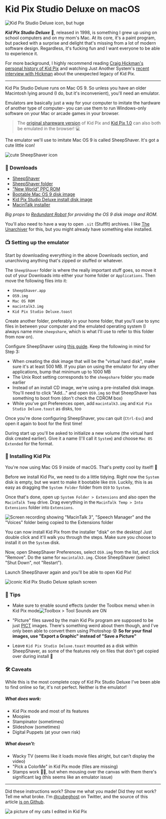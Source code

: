 
# Kid Pix Studio Deluxe on macOS

![Kid Pix Studio Deluxe icon, but huge](icon.png)

_**Kid Pix Studio Deluxe**_ 🎨, released in 1998, is something I grew up using on school computers and on my mom's Mac. At its core, it's a paint program, but packed with a surprise and delight that's missing from a lot of modern software design. Regardless, it's fucking fun and I want everyone to be able to experience it. 

For more background, I highly recommend reading [Craig Hickman's personal history of Kid Pix](http://red-green-blue.com/kid-pix-the-early-years/) and watching Just Another System's [recent interview with Hickman](https://www.youtube.com/watch?v=csalhuSixQU) about the unexpected legacy of Kid Pix.

---

Kid Pix Studio Deluxe runs on Mac OS 9. So unless you have an older Macintosh lying around (I do, but it's inconvenient), you'll need an emulator. 

Emulators are basically just a way for your computer to imitate the hardware of another type of computer– you can use them to run Windows-only software on your Mac or arcade games in your browser. 

> The [original shareware version](https://jamesfriend.com.au/pce-js/) of Kid Pix and [Kid Pix 1.0](https://archive.org/details/KID_PIX_DOS) can also both be emulated in the browser! 💻

The emulator we'll use to imitate Mac OS 9 is called SheepShaver. It's got a cute little icon! 

![cute SheepShaver icon](sheepshaver_icon.png)

### 💾 Downloads
- [SheepShaver](http://ronaldpr.home.xs4all.nl/sheepshaverforum/SheepShaver_2.5_20190504.zip)
- [SheepShaver folder](http://ronaldpr.home.xs4all.nl/sheepshaverforum/SheepShaver_folder.zip)
- ["New World" PPC ROM](http://www.redundantrobot.com/sheepshaver_files/roms/newworld86.rom.zip)
- [Bootable Mac OS 9 disk image](http://www.redundantrobot.com/sheepshaver_files/disk_images/OS9.img)
- [Kid Pix Studio Deluxe install disk image](https://www.myabandonware.com/media/files/games/k/kid-pix-studio-deluxe_mac_03tz.zip)
- [MacinTalk installer](https://www.macintoshrepository.org/2590-macintalk#d4277)

*Big props to [Redundant Robot](http://www.redundantrobot.com/#/sheepshaver) for providing the OS 9 disk image and ROM.*

You'll also need to have a way to open `.sit` (StuffIt) archives. I like [The Unarchiver](https://theunarchiver.com/) for this, but you might already have something else installed.

### 📺 Setting up the emulator

Start by downloading everything in the above Downloads section, and unarchiving anything that's zipped or stuffed or whatever. 

The `SheepShaver` folder is where the really important stuff goes, so move it out of your Downloads into either your home folder or `Applications`. Then move the following files into it:

- `SheepShaver.app`
- `OS9.img`
- `Mac OS ROM`
- `macintalk3.img`
- `Kid Pix Studio Deluxe.toast`

Create another folder, preferably in your home folder, that you'll use to sync files in between your computer and the emulated operating system (I always name mine `sheepshare`, which is what I'll use to refer to this folder from now on).

Configure SheepShaver using [this guide](http://www.emaculation.com/doku.php/sheepshaver_mac_os_x_setup#configuring_sheepshaver). Keep the following in mind for Step 3:

- When creating the disk image that will be the "virtual hard disk", make sure it's at least 500 MB. If you plan on using the emulator for any other applications, bump that minimum up to 1000 MB
- The Unix Root setting corresponds to the `sheepshare` folder you made earlier
- Instead of an install CD image, we're using a pre-installed disk image. You'll need to click "Add..." and open `OS9.img` so that SheepShaver has something to boot from (don't check the CDROM box)
- While you've got Preferences open, add `macintalk3.img` and `Kid Pix Studio Deluxe.toast` as disks, too

Once you're done configuring SheepShaver, you can quit (`Ctrl-Esc`) and open it again to boot for the first time!

During start up you'll be asked to initialize a new volume (the virtual hard disk created earlier). Give it a name (I'll call it `System`) and choose `Mac OS Extended` for the format.

### 📀 Installing Kid Pix 

You're now using Mac OS 9 inside of macOS. That's pretty cool by itself! 🎉

Before we install Kid Pix, we need to do a little tidying. Right now the `System` disk is empty, but we want to make it bootable like `OS9`. Luckily, this is as easy as dragging the `System Folder` folder from `OS9` to `System`. 

Once that's done, open up `System Folder > Extensions` and also open the `MacinTalk Temp` drive. Drag everything in the `MacinTalk Temp > Into Extensions` folder into `Extensions`.

![Screen recording showing "MacinTalk 3", "Speech Manager" and the "Voices" folder being copied to the Extensions folder](macintalk.gif)

You can now install Kid Pix from the installer "disk" on the desktop! Just double click and it'll walk you through the steps. Make sure you choose to install it on the `System` disk. 

Now, open SheepShaver Preferences, select `OS9.img` from the list, and click "Remove". Do the same for `macintalk3.img`. Close SheepShaver (select "Shut Down", not "Restart").

Launch SheepShaver again and you'll be able to open Kid Pix!

![iconic Kid Pix Studio Deluxe splash screen](splash.png)

### 🎷 Tips 
- Make sure to enable sound effects (under the Toolbox menu) when in Kid Pix mode![Toolbox > Tool Sounds are ON](tool_sounds.png)

- "Picture" files saved by the main Kid Pix program are supposed to be just [PICT](http://fileformats.archiveteam.org/wiki/PICT) images. There's something weird about them though, and I've only been able to convert them using Photoshop 😰 **So for your final images, use "Export a Graphic" instead of "Save a Picture"**  

- Leave `Kid Pix Studio Deluxe.toast` mounted as a disk within SheepShaver, as some of the features rely on files that don't get copied over during install 🤔


### 🛠 Caveats 

While this is the most complete copy of Kid Pix Studio Deluxe I've been able to find online so far, it's not perfect. Neither is the emulator! 

##### What does work:
- Kid Pix mode and most of its features
- Moopies
- Stampinator (sometimes)
- Slideshow (sometimes)
- Digital Puppets (at your own risk)

##### What doesn't:
- Wacky TV (seems like it loads movie files alright, but can't display the video)
- "Pick a ColorMe" in Kid Pix mode (files are missing)
- Stamps work 🙏🏻, but when mousing over the canvas with them there's significant lag (this seems like an emulator issue)

---

Did these instructions work? Show me what you made! Did they not work? Tell me what broke. I'm [@cubeghost](https://twitter.com/cubeghost) on Twitter, and the source of this article [is on Github](https://github.com/cubeghost/personal-static-site/blob/development/src/kidPix/assets/tutorial/tutorial.md). 

![a picture of my cats I edited in Kid Pix](kitties.gif)
